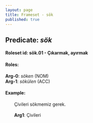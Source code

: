 ```yaml
---
layout: page
title: Frameset - sök
published: true
---
```

<h2>Predicate: <i>sök</i></h2>
<h4>Roleset id: sök.01 - Çıkarmak, ayırmak<br>
<h4>Roles:</h4>
<b>Arg-0</b>: <i>söken</i>  (NOM) <br>
<b>Arg-1</b>: <i>sökülen</i>  (ACC) <br>
<h4>Example:</h4>
&emsp;&emsp;Çivileri sökmemiz gerek.<br><br>
&emsp;&emsp;<b>Arg1</b>:  Çivileri<br>


